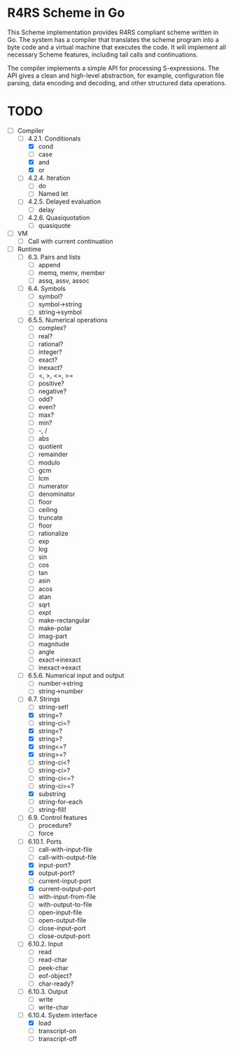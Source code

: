 # R4RS Scheme in Go

This Scheme implementation provides R4RS compliant scheme written in
Go. The system has a compiler that translates the scheme program into
a byte code and a virtual machine that executes the code. It will
implement all necessary Scheme features, including tail calls and
continuations.

The compiler implements a simple API for processing S-expressions. The
API gives a clean and high-level abstraction, for example,
configuration file parsing, data encoding and decoding, and other
structured data operations.

# TODO

 - [ ] Compiler
   - [ ] 4.2.1. Conditionals
     - [X] cond
     - [ ] case
     - [X] and
     - [X] or
   - [ ] 4.2.4. Iteration
     - [ ] do
     - [ ] Named let
   - [ ] 4.2.5. Delayed evaluation
     - [ ] delay
   - [ ] 4.2.6. Quasiquotation
     - [ ] quasiquote
 - [ ] VM
   - [ ] Call with current continuation
 - [ ] Runtime
   - [ ] 6.3. Pairs and lists
     - [ ] append
     - [ ] memq, memv, member
     - [ ] assq, assv, assoc
   - [ ] 6.4. Symbols
     - [ ] symbol?
     - [ ] symbol->string
     - [ ] string->symbol
   - [ ] 6.5.5. Numerical operations
     - [ ] complex?
     - [ ] real?
     - [ ] rational?
     - [ ] integer?
     - [ ] exact?
     - [ ] inexact?
     - [ ] <, >, <=, >=
     - [ ] positive?
     - [ ] negative?
     - [ ] odd?
     - [ ] even?
     - [ ] max?
     - [ ] min?
     - [ ] -, /
     - [ ] abs
     - [ ] quotient
     - [ ] remainder
     - [ ] modulo
     - [ ] gcm
     - [ ] lcm
     - [ ] numerator
     - [ ] denominator
     - [ ] floor
     - [ ] ceiling
     - [ ] truncate
     - [ ] floor
     - [ ] rationalize
     - [ ] exp
     - [ ] log
     - [ ] sin
     - [ ] cos
     - [ ] tan
     - [ ] asin
     - [ ] acos
     - [ ] atan
     - [ ] sqrt
     - [ ] expt
     - [ ] make-rectangular
     - [ ] make-polar
     - [ ] imag-part
     - [ ] magnitude
     - [ ] angle
     - [ ] exact->inexact
     - [ ] inexact->exact
   - [ ] 6.5.6. Numerical input and output
     - [ ] number->string
     - [ ] string->number
   - [ ] 6.7. Strings
	 - [ ] string-set!
	 - [X] string=?
	 - [ ] string-ci=?
	 - [X] string<?
	 - [X] string>?
	 - [X] string<=?
	 - [X] string>=?
	 - [ ] string-ci<?
	 - [ ] string-ci>?
	 - [ ] string-ci<=?
	 - [ ] string-ci>=?
	 - [X] substring
	 - [ ] string-for-each
	 - [ ] string-fill!
   - [ ] 6.9. Control features
     - [ ] procedure?
     - [ ] force
   - [ ] 6.10.1. Ports
     - [ ] call-with-input-file
     - [ ] call-with-output-file
     - [X] input-port?
     - [X] output-port?
     - [ ] current-input-port
     - [X] current-output-port
     - [ ] with-input-from-file
     - [ ] with-output-to-file
     - [ ] open-input-file
     - [ ] open-output-file
     - [ ] close-input-port
     - [ ] close-output-port
   - [ ] 6.10.2. Input
     - [ ] read
     - [ ] read-char
     - [ ] peek-char
     - [ ] eof-object?
     - [ ] char-ready?
   - [ ] 6.10.3. Output
     - [ ] write
     - [ ] write-char
   - [ ] 6.10.4. System interface
     - [X] load
     - [ ] transcript-on
     - [ ] transcript-off
